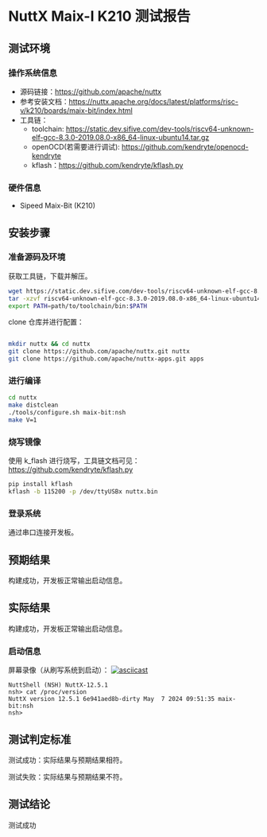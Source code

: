 # NuttX Maix-I K210 测试报告

## 测试环境

### 操作系统信息

- 源码链接：https://github.com/apache/nuttx
- 参考安装文档：https://nuttx.apache.org/docs/latest/platforms/risc-v/k210/boards/maix-bit/index.html
- 工具链：
    - toolchain: https://static.dev.sifive.com/dev-tools/riscv64-unknown-elf-gcc-8.3.0-2019.08.0-x86_64-linux-ubuntu14.tar.gz
    - openOCD(若需要进行调试): https://github.com/kendryte/openocd-kendryte 
    - kflash：https://github.com/kendryte/kflash.py

### 硬件信息

- Sipeed Maix-Bit (K210)

## 安装步骤

### 准备源码及环境

获取工具链，下载并解压。
```bash
wget https://static.dev.sifive.com/dev-tools/riscv64-unknown-elf-gcc-8.3.0-2019.08.0-x86_64-linux-ubuntu14.tar.gz
tar -xzvf riscv64-unknown-elf-gcc-8.3.0-2019.08.0-x86_64-linux-ubuntu14.tar.gz
export PATH=path/to/toolchain/bin:$PATH
```

clone 仓库并进行配置：
```bash

mkdir nuttx && cd nuttx
git clone https://github.com/apache/nuttx.git nuttx
git clone https://github.com/apache/nuttx-apps.git apps
```


### 进行编译

```bash
cd nuttx
make distclean
./tools/configure.sh maix-bit:nsh
make V=1
```

### 烧写镜像

使用 k_flash 进行烧写，工具链文档可见：https://github.com/kendryte/kflash.py

```bash
pip install kflash
kflash -b 115200 -p /dev/ttyUSBx nuttx.bin
```

### 登录系统

通过串口连接开发板。

## 预期结果

构建成功，开发板正常输出启动信息。

## 实际结果

构建成功，开发板正常输出启动信息。

### 启动信息

屏幕录像（从刷写系统到启动）：
[![asciicast](https://asciinema.org/a/WlWIs9g3WqjlO9zX9t0pq2ZPU.svg)](https://asciinema.org/a/WlWIs9g3WqjlO9zX9t0pq2ZPU)

```log
NuttShell (NSH) NuttX-12.5.1
nsh> cat /proc/version
NuttX version 12.5.1 6e941aed8b-dirty May  7 2024 09:51:35 maix-bit:nsh
nsh>
```

## 测试判定标准

测试成功：实际结果与预期结果相符。

测试失败：实际结果与预期结果不符。

## 测试结论

测试成功